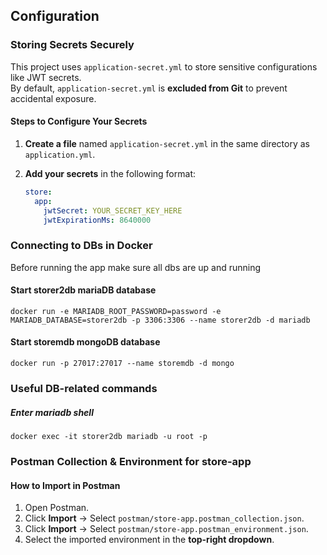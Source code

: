 ## Configuration

### **Storing Secrets Securely**
This project uses `application-secret.yml` to store sensitive configurations like JWT secrets.  
By default, `application-secret.yml` is **excluded from Git** to prevent accidental exposure.

#### **Steps to Configure Your Secrets**
1. **Create a file** named `application-secret.yml` in the same directory as `application.yml`.
2. **Add your secrets** in the following format:

   ```yaml
   store:
     app:
       jwtSecret: YOUR_SECRET_KEY_HERE
       jwtExpirationMs: 8640000

### Connecting to DBs in Docker
Before running the app make sure all dbs are up and running

#### Start storer2db mariaDB database
```docker run -e MARIADB_ROOT_PASSWORD=password -e MARIADB_DATABASE=storer2db -p 3306:3306 --name storer2db -d mariadb```

#### Start storemdb mongoDB database
```docker run -p 27017:27017 --name storemdb -d mongo```

### Useful DB-related commands

##### Enter mariadb shell
```docker exec -it storer2db mariadb -u root -p```

### Postman Collection & Environment for store-app

#### How to Import in Postman
1. Open Postman.
2. Click **Import** → Select `postman/store-app.postman_collection.json`.
3. Click **Import** → Select `postman/store-app.postman_environment.json`.
4. Select the imported environment in the **top-right dropdown**.
